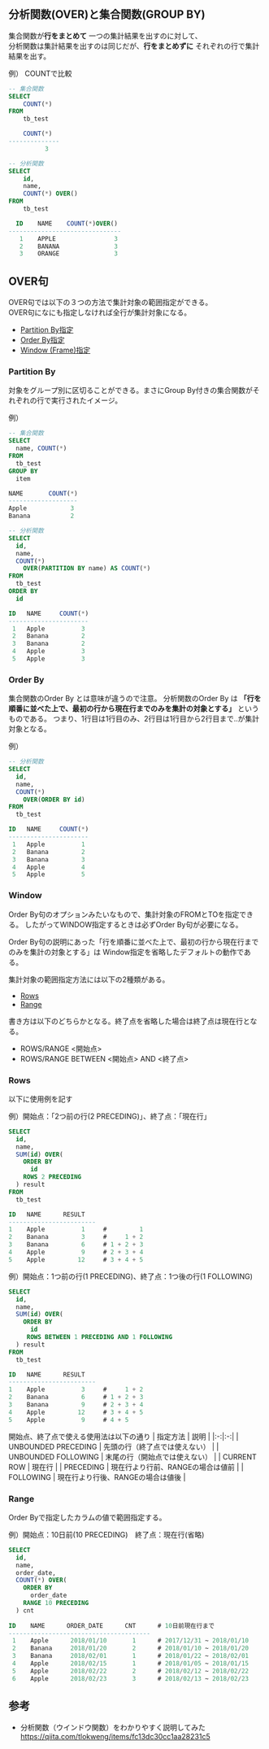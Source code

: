 ## 分析関数(OVER)と集合関数(GROUP BY)
集合関数が**行をまとめて** 一つの集計結果を出すのに対して、  
分析関数は集計結果を出すのは同じだが、**行をまとめずに** それぞれの行で集計結果を出す。

例） COUNTで比較
```sql
-- 集合関数
SELECT
    COUNT(*)
FROM
    tb_test

    COUNT(*)
--------------
          3
```

```sql
-- 分析関数
SELECT
    id,
    name,
    COUNT(*) OVER()
FROM
    tb_test

  ID    NAME    COUNT(*)OVER()
-------------------------------
   1    APPLE                3
   2    BANANA               3
   3    ORANGE               3
```

## OVER句
OVER句では以下の３つの方法で集計対象の範囲指定ができる。  
OVER句になにも指定しなければ全行が集計対象になる。

- [Partition By指定](#Partition-By)
- [Order By指定](#Order-By)
- [Window (Frame)指定](#Window)

### Partition By
 対象をグループ別に区切ることができる。まさにGroup By付きの集合関数がそれぞれの行で実行されたイメージ。

例）
```sql
-- 集合関数
SELECT
  name, COUNT(*)
FROM
  tb_test
GROUP BY
  item

NAME       COUNT(*)
-------------------
Apple            3
Banana           2
```

```sql
-- 分析関数
SELECT 
  id, 
  name,
  COUNT(*)
    OVER(PARTITION BY name) AS COUNT(*)
FROM
  tb_test
ORDER BY 
  id

ID   NAME     COUNT(*)
---------------------- 
 1   Apple          3
 2   Banana         2
 3   Banana         2
 4   Apple          3
 5   Apple          3
```
### Order By
集合関数のOrder By とは意味が違うので注意。
分析関数のOrder By は **「行を順番に並べた上で、最初の行から現在行までのみを集計の対象とする」**
というものである。
つまり、1行目は1行目のみ、2行目は1行目から2行目まで..が集計対象となる。

例）
```sql
-- 分析関数
SELECT
  id,
  name,
  COUNT(*)
    OVER(ORDER BY id)
FROM
  tb_test

ID   NAME     COUNT(*)
---------------------- 
 1   Apple          1
 2   Banana         2
 3   Banana         3
 4   Apple          4
 5   Apple          5
```

### Window
Order By句のオプションみたいなもので、集計対象のFROMとTOを指定できる。
したがってWINDOW指定するときは必ずOrder By句が必要になる。

Order By句の説明にあった「行を順番に並べた上で、最初の行から現在行までのみを集計の対象とする」は
Window指定を省略したデフォルトの動作である。

集計対象の範囲指定方法には以下の2種類がある。
- [Rows](#Rows)
- [Range](#Range)

書き方は以下のどちらかとなる。終了点を省略した場合は終了点は現在行となる。
- ROWS/RANGE <開始点>
- ROWS/RANGE BETWEEN <開始点> AND <終了点>

### Rows
以下に使用例を記す

例）開始点：「2つ前の行(2 PRECEDING)」、終了点：「現在行」
```sql
SELECT 
  id, 
  name,
  SUM(id) OVER(
    ORDER BY
      id
    ROWS 2 PRECEDING
  ) result
FROM
  tb_test

ID   NAME      RESULT
------------------------
1    Apple          1     #         1
2    Banana         3     #     1 + 2
3    Banana         6     # 1 + 2 + 3
4    Apple          9     # 2 + 3 + 4 
5    Apple         12     # 3 + 4 + 5

```
例）開始点：1つ前の行(1 PRECEDING)、終了点：1つ後の行(1 FOLLOWING)
```sql
SELECT
  id,
  name,
  SUM(id) OVER(
    ORDER BY
      id
     ROWS BETWEEN 1 PRECEDING AND 1 FOLLOWING
  ) result
FROM
  tb_test

ID   NAME      RESULT
------------------------
1    Apple          3     #     1 + 2
2    Banana         6     # 1 + 2 + 3
3    Banana         9     # 2 + 3 + 4
4    Apple         12     # 3 + 4 + 5
5    Apple          9     # 4 + 5

```

開始点、終了点で使える使用法は以下の通り
| 指定方法 | 説明 |
|:-:|:-:|
| UNBOUNDED PRECEDING | 先頭の行（終了点では使えない） |
| UNBOUNDED FOLLOWING | 末尾の行（開始点では使えない） |
| CURRENT ROW | 現在行 | 
| <n> PRECEDING | 現在行より<n>行前、RANGEの場合は<n>値前 |
| <n> FOLLOWING | 現在行より<n>行後、RANGEの場合は<n>値後 |

### Range
Order Byで指定したカラムの値で範囲指定する。

例）開始点：10日前(10 PRECEDING)　終了点：現在行(省略)
```sql
SELECT
  id,
  name,
  order_date,
  COUNT(*) OVER(
    ORDER BY
      order_date
    RANGE 10 PRECEDING
  ) cnt
  
ID    NAME      ORDER_DATE      CNT      # 10日前現在行まで
---------------------------------------
 1    Apple      2018/01/10       1      # 2017/12/31 ~ 2018/01/10
 2    Banana     2018/01/20       2      # 2018/01/10 ~ 2018/01/20
 3    Banana     2018/02/01       1      # 2018/01/22 ~ 2018/02/01
 4    Apple      2018/02/15       1      # 2018/01/05 ~ 2018/01/15
 5    Apple      2018/02/22       2      # 2018/02/12 ~ 2018/02/22
 6    Apple      2018/02/23       3      # 2018/02/13 ~ 2018/02/23
```

## 参考
- 分析関数（ウインドウ関数）をわかりやすく説明してみた  
https://qiita.com/tlokweng/items/fc13dc30cc1aa28231c5
